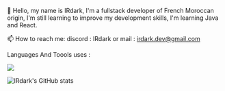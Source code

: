👋 Hello, my name is IRdark, I'm a fullstack developer of French Moroccan origin, I'm still learning to improve my development skills, I'm learning Java and React.

📫 How to reach me: discord : IRdark or mail : irdark.dev@gmail.com


Languages And Toools uses :

<img src="https://cdn.jsdelivr.net/gh/devicons/devicon/icons/react/react-original.svg" />

          


![IRdark's GitHub stats](https://github-readme-stats.vercel.app/api?username=IRdark6826&show_icons=true&theme=transparent)
